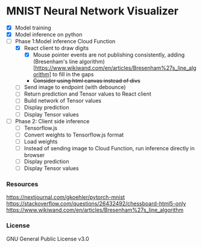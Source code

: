 # MNIST Neural Network Visualizer

-   [x] Model training
-   [x] Model inference on python
-   [ ] Phase 1:Model inference Cloud Function
    -   [x] React client to draw digits
        -   [x] Mouse pointer events are not publishing consistently, adding (Bresenham's line algorithm)[https://www.wikiwand.com/en/articles/Bresenham%27s_line_algorithm] to fill in the gaps
        -   <strike> Consider using html canvas instead of divs </strike>
    -   [ ] Send image to endpoint (with debounce)
    -   [ ] Return prediction and Tensor values to React client
    -   [ ] Build network of Tensor values
    -   [ ] Display prediction
    -   [ ] Display Tensor values
-   [ ] Phase 2: Client side inference
    -   [ ] Tensorflow.js
    -   [ ] Convert weights to Tensorflow.js format
    -   [ ] Load weights
    -   [ ] Instead of sending image to Cloud Function, run inference directly in browser
    -   [ ] Display prediction
    -   [ ] Display Tensor values

### Resources

https://nextjournal.com/gkoehler/pytorch-mnist
https://stackoverflow.com/questions/26432492/chessboard-html5-only
https://www.wikiwand.com/en/articles/Bresenham%27s_line_algorithm

### License

GNU General Public License v3.0
